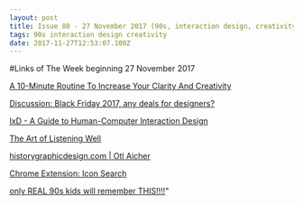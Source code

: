 ```yaml
---
layout: post
title: Issue 80 - 27 November 2017 (90s, interaction design, creativity)
tags: 90s interaction design creativity
date: 2017-11-27T12:53:07.100Z
---
```

#Links of The Week beginning 27 November 2017

<a href="https://medium.com/the-mission/this-10-minute-routine-will-increase-your-clarity-and-creativity-7ce61b11c2f9#.qh674zn2o" target="_blank">A 10-Minute Routine To Increase Your Clarity And Creativity</a>

<a href="https://www.designernews.co/stories/89491-ask-dn-black-friday-2017-any-deals-for-designer" target="_blank">Discussion: Black Friday 2017, any deals for designers?</a>

<a href="https://www.digitalcomputerarts.com/stories/a-guide-to-human-computer-interaction-design-ixd-with-johny-vino" target="_blank">IxD - A Guide to Human-Computer Interaction Design</a>

<a href="https://www.jpuentes.com/blog/" target="_blank">The Art of Listening Well</a>

<a href="http://www.historygraphicdesign.com/the-age-of-information/the-international-typographic-style/172-otl-aicher" target="_blank">historygraphicdesign.com | Otl Aicher</a>

<a href="https://chrome.google.com/webstore/detail/icon-search/bkijbakibakefmcoobcnfdkfhhbmgiek" target="_blank">Chrome Extension: Icon Search</a>

<a href="https://twitter.com/DVSblast/status/933365116036370432/photo/1" target="_blank">only REAL 90s kids will remember THIS!!!!</a>"